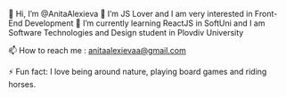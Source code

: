 👋 Hi, I’m @AnitaAlexieva
👀 I’m JS Lover and I am very interested in Front-End Development
🌱 I’m currently learning ReactJS in SoftUni and I am Software Technologies and Design student in Plovdiv University

📫 How to reach me : anitaalexievaa@gmail.com

⚡ Fun fact: I love being around nature, playing board games and riding horses.

<!---
AnitaAlexieva/AnitaAlexieva is a ✨ special ✨ repository because its `README.md` (this file) appears on your GitHub profile.
You can click the Preview link to take a look at your changes.
--->
